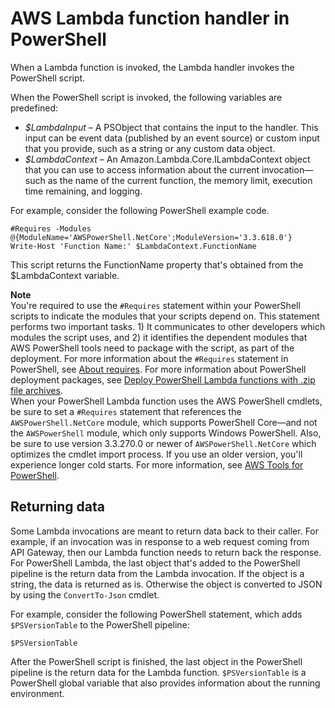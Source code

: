# AWS Lambda function handler in PowerShell<a name="powershell-handler"></a>

When a Lambda function is invoked, the Lambda handler invokes the PowerShell script\.

When the PowerShell script is invoked, the following variables are predefined:
+  *$LambdaInput* – A PSObject that contains the input to the handler\. This input can be event data \(published by an event source\) or custom input that you provide, such as a string or any custom data object\. 
+  *$LambdaContext* – An Amazon\.Lambda\.Core\.ILambdaContext object that you can use to access information about the current invocation—such as the name of the current function, the memory limit, execution time remaining, and logging\. 

For example, consider the following PowerShell example code\.

```
#Requires -Modules @{ModuleName='AWSPowerShell.NetCore';ModuleVersion='3.3.618.0'}
Write-Host 'Function Name:' $LambdaContext.FunctionName
```

This script returns the FunctionName property that's obtained from the $LambdaContext variable\.

**Note**  
You're required to use the `#Requires` statement within your PowerShell scripts to indicate the modules that your scripts depend on\. This statement performs two important tasks\. 1\) It communicates to other developers which modules the script uses, and 2\) it identifies the dependent modules that AWS PowerShell tools need to package with the script, as part of the deployment\. For more information about the `#Requires` statement in PowerShell, see [ About requires](https://docs.microsoft.com/en-us/powershell/module/microsoft.powershell.core/about/about_requires?view=powershell-6)\. For more information about PowerShell deployment packages, see [Deploy PowerShell Lambda functions with \.zip file archives](powershell-package.md)\.  
When your PowerShell Lambda function uses the AWS PowerShell cmdlets, be sure to set a `#Requires` statement that references the `AWSPowerShell.NetCore` module, which supports PowerShell Core—and not the `AWSPowerShell` module, which only supports Windows PowerShell\. Also, be sure to use version 3\.3\.270\.0 or newer of `AWSPowerShell.NetCore` which optimizes the cmdlet import process\. If you use an older version, you'll experience longer cold starts\. For more information, see [ AWS Tools for PowerShell](http://aws.amazon.com/powershell/?track=sdk)\.

## Returning data<a name="powershell-handler-output"></a>

Some Lambda invocations are meant to return data back to their caller\. For example, if an invocation was in response to a web request coming from API Gateway, then our Lambda function needs to return back the response\. For PowerShell Lambda, the last object that's added to the PowerShell pipeline is the return data from the Lambda invocation\. If the object is a string, the data is returned as is\. Otherwise the object is converted to JSON by using the `ConvertTo-Json` cmdlet\.

For example, consider the following PowerShell statement, which adds `$PSVersionTable` to the PowerShell pipeline:

```
$PSVersionTable
```

After the PowerShell script is finished, the last object in the PowerShell pipeline is the return data for the Lambda function\. `$PSVersionTable` is a PowerShell global variable that also provides information about the running environment\.